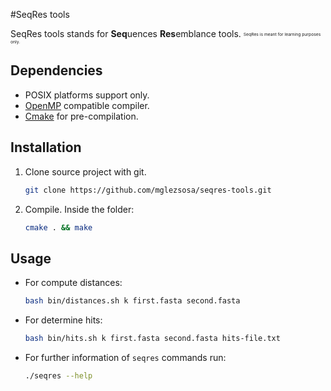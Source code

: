 #SeqRes tools

SeqRes tools stands for **Seq**uences **Res**emblance tools.
<sub><sup><sub><sup>SeqRes is meant for learning purposes only.</sup></sub></sup></sub>

## Dependencies

* POSIX platforms support only.
* [OpenMP](https://www.openmp.org/) compatible compiler.
* [Cmake](https://cmake.org/) for pre-compilation.

## Installation

1. Clone source project with git.
    ```bash
    git clone https://github.com/mglezsosa/seqres-tools.git
    ```
   
2. Compile. Inside the folder:
    ```bash
    cmake . && make
    ```

## Usage

* For compute distances:
    ```bash
    bash bin/distances.sh k first.fasta second.fasta
    ```
   
* For determine hits:
    ```bash
    bash bin/hits.sh k first.fasta second.fasta hits-file.txt
    ```

* For further information of `seqres` commands run:
    ```bash
    ./seqres --help
    ```